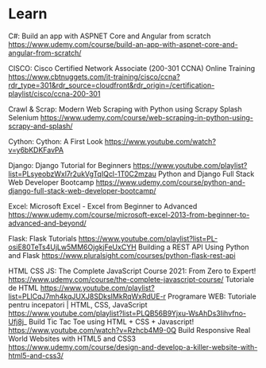 # Learn

C#:
Build an app with ASPNET Core and Angular from scratch	
https://www.udemy.com/course/build-an-app-with-aspnet-core-and-angular-from-scratch/

CISCO:
Cisco Certified Network Associate (200-301 CCNA) Online Training
https://www.cbtnuggets.com/it-training/cisco/ccna?rdr_type=301&rdr_source=cloudfront&rdr_origin=/certification-playlist/cisco/ccna-200-301

Crawl & Scrap:
Modern Web Scraping with Python using Scrapy Splash Selenium
https://www.udemy.com/course/web-scraping-in-python-using-scrapy-and-splash/

Cython:
Cython: A First Look
https://www.youtube.com/watch?v=y6bKDKFavPA

Django:
Django Tutorial for Beginners
https://www.youtube.com/playlist?list=PLsyeobzWxl7r2ukVgTqIQcl-1T0C2mzau
Python and Django Full Stack Web Developer Bootcamp
https://www.udemy.com/course/python-and-django-full-stack-web-developer-bootcamp/

Excel:
Microsoft Excel - Excel from Beginner to Advanced
https://www.udemy.com/course/microsoft-excel-2013-from-beginner-to-advanced-and-beyond/

Flask:
Flask Tutorials
https://www.youtube.com/playlist?list=PL-osiE80TeTs4UjLw5MM6OjgkjFeUxCYH
Building a REST API Using Python and Flask
https://www.pluralsight.com/courses/python-flask-rest-api

HTML CSS JS:
The Complete JavaScript Course 2021: From Zero to Expert!
https://www.udemy.com/course/the-complete-javascript-course/
Tutoriale de HTML
https://www.youtube.com/playlist?list=PLlCqJ7mh4kqJUXJ8SDksIMkRqWxRdUE-r
Programare WEB: Tutoriale pentru incepatori | HTML, CSS, JavaScript
https://www.youtube.com/playlist?list=PLQB56B9Yjxu-WsAhDs3Iihvfno-Ufj8j_
Build Tic Tac Toe using HTML + CSS + Javascript!
https://www.youtube.com/watch?v=Rzhcb4M9-0Q
Build Responsive Real World Websites with HTML5 and CSS3
https://www.udemy.com/course/design-and-develop-a-killer-website-with-html5-and-css3/